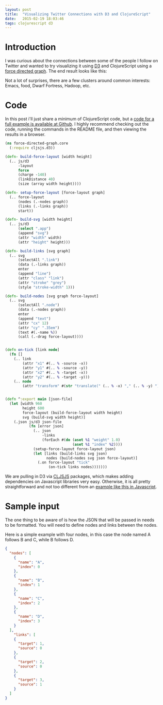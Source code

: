 ```yaml
---
layout: post
title:  "Visualizing Twitter Connections with D3 and ClojureScript"
date:   2015-02-19 18:03:46
tags: clojurescript d3
---
```


# Introduction

I was curious about the connections between some of the people I follow on Twitter and wanted to try visualizing it using [D3][d3] and ClojureScript using a [force directed graph][force-layout-docs]. The end result looks like this:

[d3]: http://d3js.org/
[force-layout-docs]: https://github.com/mbostock/d3/wiki/Force-Layout

<div class="app"></div>
<script src="/js/d3-force-directed-graph.js"> </script>
<script>
force_directed_graph.core.main('/js/d3-force-directed-graph.json');
</script>


Not a lot of surprises, there are a few clusters around common interests: Emacs, food, Dwarf Fortress, Hadoop, etc.

# Code
In this post i'll just share a minimum of ClojureScript code, but a [code for a full example is available at Github][github-code]. I highly recommend checking out the code, running the commands in the README file, and then viewing the results in a browser.

[github-code]: https://github.com/wtfleming/clojurescript-examples/tree/master/d3-force-directed-graph


```clojure
(ns force-directed-graph.core
  (:require cljsjs.d3))

(defn- build-force-layout [width height]
  (.. js/d3
      -layout
      force
      (charge -140)
      (linkDistance 40)
      (size (array width height))))

(defn- setup-force-layout [force-layout graph]
  (.. force-layout
      (nodes (.-nodes graph))
      (links (.-links graph))
      start))

(defn- build-svg [width height]
  (.. js/d3
      (select ".app")
      (append "svg")
      (attr "width" width)
      (attr "height" height)))

(defn- build-links [svg graph]
  (.. svg
      (selectAll ".link")
      (data (.-links graph))
      enter
      (append "line")
      (attr "class" "link")
      (attr "stroke" "grey")
      (style "stroke-width" 1)))

(defn- build-nodes [svg graph force-layout]
  (.. svg
      (selectAll ".node")
      (data (.-nodes graph))
      enter
      (append "text")
      (attr "cx" 12)
      (attr "cy" ".35em")
      (text #(.-name %))
      (call (.-drag force-layout))))


(defn on-tick [link node]
  (fn []
    (.. link
        (attr "x1" #(.. % -source -x))
        (attr "y1" #(.. % -source -y))
        (attr "x2" #(.. % -target -x))
        (attr "y2" #(.. % -target -y)))
    (.. node
        (attr "transform" #(str "translate(" (.. % -x) "," (.. % -y) ")")))))


(defn ^:export main [json-file]
  (let [width 960
        height 600
        force-layout (build-force-layout width height)
        svg (build-svg width height)]
    (.json js/d3 json-file
           (fn [error json]
             (.. json
                 -links
                 (forEach #(do (aset %1 "weight" 1.0)
                               (aset %1 "index" %2))))
             (setup-force-layout force-layout json)
             (let [links (build-links svg json)
                   nodes (build-nodes svg json force-layout)]
               (.on force-layout "tick"
                    (on-tick links nodes)))))))

```

We are pulling in D3 via [CLJSJS][cljsjs] packages, which makes adding dependencies on Javascript libraries very easy. Otherwise, it is all pretty straightforward and not too different from an [example like this in Javascript][javascript-example].

[cljsjs]: http://cljsjs.github.io/
[javascript-example]: http://bl.ocks.org/mbostock/4062045

# Sample input

The one thing to be aware of is how the JSON that will be passed in needs to be formatted. You will need to define nodes and links between the nodes.

Here is a simple example with four nodes, in this case the node named A follows B and C, while B follows D.

```json
{
  "nodes": [
    {
      "name": "A",
      "index": 0
    },
    {
      "name": "B",
      "index": 1
    },
    {
      "name": "C",
      "index": 2
    },
    {
      "name": "D",
      "index": 3
    }
  ],
    "links": [
    {
      "target": 1,
      "source": 0
    },
    {
      "target": 2,
      "source": 0
    },
    {
      "target": 3,
      "source": 1
    }
  ]
}
```
